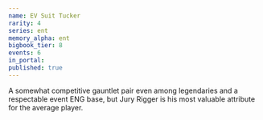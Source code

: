 ```yaml
---
name: EV Suit Tucker
rarity: 4
series: ent
memory_alpha: ent
bigbook_tier: 8
events: 6
in_portal:
published: true
---
```


A somewhat competitive gauntlet pair even among legendaries and a respectable event ENG base, but Jury Rigger is his most valuable attribute for the average player.
